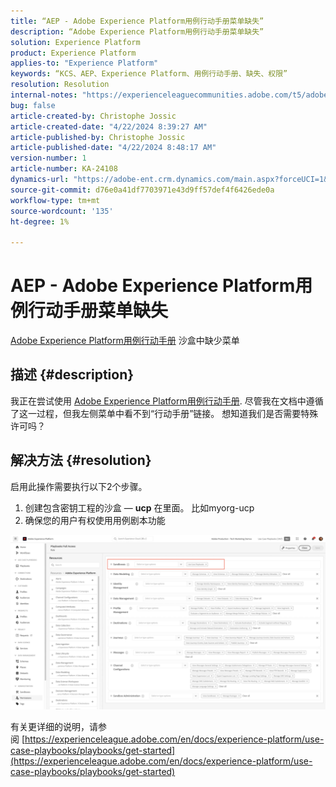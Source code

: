 ```yaml
---
title: “AEP - Adobe Experience Platform用例行动手册菜单缺失”
description: “Adobe Experience Platform用例行动手册菜单缺失”
solution: Experience Platform
product: Experience Platform
applies-to: "Experience Platform"
keywords: “KCS、AEP、Experience Platform、用例行动手册、缺失、权限”
resolution: Resolution
internal-notes: "https://experienceleaguecommunities.adobe.com/t5/adobe-experience-platform/use-case-playbooks-not-visible/td-p/667573"
bug: false
article-created-by: Christophe Jossic
article-created-date: "4/22/2024 8:39:27 AM"
article-published-by: Christophe Jossic
article-published-date: "4/22/2024 8:48:17 AM"
version-number: 1
article-number: KA-24108
dynamics-url: "https://adobe-ent.crm.dynamics.com/main.aspx?forceUCI=1&pagetype=entityrecord&etn=knowledgearticle&id=7a4933d2-8300-ef11-a1fe-6045bd006b25"
source-git-commit: d76e0a41df7703971e43d9ff57def4f6426ede0a
workflow-type: tm+mt
source-wordcount: '135'
ht-degree: 1%

---
```


# AEP - Adobe Experience Platform用例行动手册菜单缺失


[Adobe Experience Platform用例行动手册](https://experienceleague.adobe.com/en/docs/experience-platform/use-case-playbooks/playbooks/overview) 沙盒中缺少菜单

## 描述 {#description}

我正在尝试使用 [Adobe Experience Platform用例行动手册](https://experienceleague.adobe.com/en/docs/experience-platform/use-case-playbooks/playbooks/overview). 尽管我在文档中遵循了这一过程，但我左侧菜单中看不到“行动手册”链接。 想知道我们是否需要特殊许可吗？

## 解决方法 {#resolution}


启用此操作需要执行以下2个步骤。

1. 创建包含密钥工程的沙盒 — <b>ucp</b> 在里面。 比如myorg-ucp
2. 确保您的用户有权使用用例剧本功能




![](assets/dae7e4cb-8400-ef11-a1fe-6045bd006b25.png)



有关更详细的说明，请参阅 [https://experienceleague.adobe.com/en/docs/experience-platform/use-case-playbooks/playbooks/get-started](https://experienceleague.adobe.com/en/docs/experience-platform/use-case-playbooks/playbooks/get-started)
